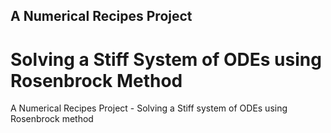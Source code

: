 ## A Numerical Recipes Project
# Solving a Stiff System of ODEs using Rosenbrock Method
A Numerical Recipes Project - Solving a Stiff system of  ODEs using Rosenbrock method
